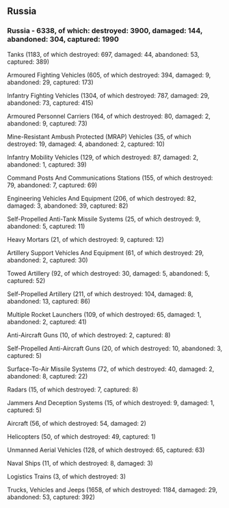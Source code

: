 
 
 ## Russia
 
 ### Russia - 6338, of which: destroyed: 3900, damaged: 144, abandoned: 304, captured: 1990

 

 

 Tanks (1183, of which destroyed: 697, damaged: 44, abandoned: 53, captured: 389)

 Armoured Fighting Vehicles (605, of which destroyed: 394, damaged: 9, abandoned: 29, captured: 173)

 Infantry Fighting Vehicles (1304, of which destroyed: 787, damaged: 29, abandoned: 73, captured: 415)

 Armoured Personnel Carriers (164, of which destroyed: 80, damaged: 2, abandoned: 9, captured: 73)

 Mine-Resistant Ambush Protected (MRAP) Vehicles (35, of which destroyed: 19, damaged: 4, abandoned: 2, captured: 10)

 Infantry Mobility Vehicles (129, of which destroyed: 87, damaged: 2, abandoned: 1, captured: 39)

 Command Posts And Communications Stations (155, of which destroyed: 79, abandoned: 7, captured: 69)

 Engineering Vehicles And Equipment (206, of which destroyed: 82, damaged: 3, abandoned: 39, captured: 82)

 Self-Propelled Anti-Tank Missile Systems (25, of which destroyed: 9, abandoned: 5, captured: 11)

 Heavy Mortars (21, of which destroyed: 9, captured: 12)

 Artillery Support Vehicles And Equipment (61, of which destroyed: 29, abandoned: 2, captured: 30)

 Towed Artillery (92, of which destroyed: 30, damaged: 5, abandoned: 5, captured: 52)

 Self-Propelled Artillery (211, of which destroyed: 104, damaged: 8, abandoned: 13, captured: 86)

 Multiple Rocket Launchers (109, of which destroyed: 65, damaged: 1, abandoned: 2, captured: 41)

 Anti-Aircraft Guns (10, of which destroyed: 2, captured: 8)

 Self-Propelled Anti-Aircraft Guns (20, of which destroyed: 10, abandoned: 3, captured: 5)

 Surface-To-Air Missile Systems (72, of which destroyed: 40, damaged: 2, abandoned: 8, captured: 22)

 Radars (15, of which destroyed: 7, captured: 8)

 Jammers And Deception Systems (15, of which destroyed: 9, damaged: 1, captured: 5)

 Aircraft (56, of which destroyed: 54, damaged: 2)

 Helicopters (50, of which destroyed: 49, captured: 1)

 Unmanned Aerial Vehicles (128, of which destroyed: 65, captured: 63)

 Naval Ships (11, of which destroyed: 8, damaged: 3)

 Logistics Trains (3, of which destroyed: 3)

 Trucks, Vehicles and Jeeps (1658, of which destroyed: 1184, damaged: 29, abandoned: 53, captured: 392)

